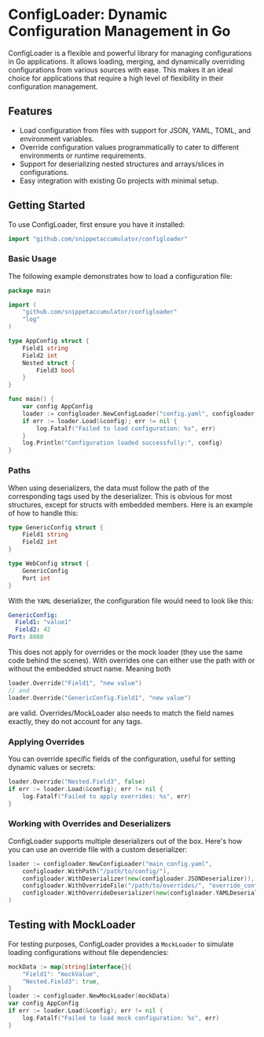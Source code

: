 # ConfigLoader: Dynamic Configuration Management in Go

ConfigLoader is a flexible and powerful library for managing configurations in Go applications. It allows loading, merging, and dynamically overriding configurations from various sources with ease. This makes it an ideal choice for applications that require a high level of flexibility in their configuration management.

## Features

- Load configuration from files with support for JSON, YAML, TOML, and environment variables.
- Override configuration values programmatically to cater to different environments or runtime requirements.
- Support for deserializing nested structures and arrays/slices in configurations.
- Easy integration with existing Go projects with minimal setup.

## Getting Started

To use ConfigLoader, first ensure you have it installed:

```go
import "github.com/snippetaccumulator/configloader"
```

### Basic Usage

The following example demonstrates how to load a configuration file:

```go
package main

import (
    "github.com/snippetaccumulator/configloader"
    "log"
)

type AppConfig struct {
    Field1 string
    Field2 int
    Nested struct {
        Field3 bool
    }
}

func main() {
    var config AppConfig
    loader := configloader.NewConfigLoader("config.yaml", configloader.WithPath("/path/to/config/"), configloader.WithDeserializer(new(configloader.YAMLDeserializer)))
    if err := loader.Load(&config); err != nil {
        log.Fatalf("Failed to load configuration: %s", err)
    }
    log.Println("Configuration loaded successfully:", config)
}
```

### Paths

When using deserializers, the data must follow the path of the corresponding tags used by the deserializer. This is obvious for most structures, except for structs with embedded members. Here is an example of how to handle this:

```go
type GenericConfig struct {
    Field1 string
    Field2 int
}

type WebConfig struct {
    GenericConfig
    Port int
}
```

With the `YAML` deserializer, the configuration file would need to look like this:

```yaml
GenericConfig:
  Field1: "value1"
  Field2: 42
Port: 8080
```

This does not apply for overrides or the mock loader (they use the same code behind the scenes). With overrides one can either use the path with or without the embedded struct name. Meaning both 

```go
loader.Override("Field1", "new value")
// and
loader.Override("GenericConfig.Field1", "new value")
```

are valid. Overrides/MockLoader also needs to match the field names exactly, they do not account for any tags.

### Applying Overrides

You can override specific fields of the configuration, useful for setting dynamic values or secrets:

```go
loader.Override("Nested.Field3", false)
if err := loader.Load(&config); err != nil {
    log.Fatalf("Failed to apply overrides: %s", err)
}
```

### Working with Overrides and Deserializers

ConfigLoader supports multiple deserializers out of the box. Here's how you can use an override file with a custom deserializer:

```go
loader := configloader.NewConfigLoader("main_config.yaml",
    configloader.WithPath("/path/to/config/"),
    configloader.WithDeserializer(new(configloader.JSONDeserializer)),
    configloader.WithOverrideFile("/path/to/overrides/", "override_config.yaml"),
    configloader.WithOverrideDeserializer(new(configloader.YAMLDeserializer)),
)
```

## Testing with MockLoader

For testing purposes, ConfigLoader provides a `MockLoader` to simulate loading configurations without file dependencies:

```go
mockData := map[string]interface{}{
    "Field1": "mockValue",
    "Nested.Field3": true,
}
loader := configloader.NewMockLoader(mockData)
var config AppConfig
if err := loader.Load(&config); err != nil {
    log.Fatalf("Failed to load mock configuration: %s", err)
}
```
